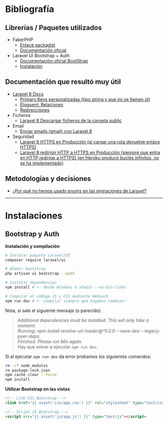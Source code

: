 # Bibliografía

## Librerías / Paquetes utilizados
- FakerPHP
  - [Enlace packagist](https://packagist.org/packages/fakerphp/faker)
  - [Documentación oficial](https://fakerphp.github.io/)
- Laravel UI Bootstrap + Auth
  - [Documentación oficial BootStrap](https://getbootstrap.com/docs/5.0/getting-started/introduction/)
  - [Instalación](#Bootstrap-y-Auth)

## Documentación que resultó muy útil
- [Laravel 8 Docs](https://laravel.com/docs/8.x/)
  - [Primary Keys personalizadas (tipo string y que no se llamen id)](https://laravel.com/docs/8.x/eloquent#primary-keys)
  - [Eloquent: Relaciones](https://laravel.com/docs/8.x/eloquent-relationships)
  - [Redirecciones](https://laravel.com/docs/8.x/responses#redirects)
- Ficheros
  - [Laravel 8 Descargar ficheros de la carpeta public](https://pbphpsolutions.com/2021/05/how-to-download-file-from-public-folder-in-laravel-8.html)
- Email
  - [Enviar emails (gmail) con Laravel 8](https://www.itsolutionstuff.com/post/laravel-8-send-mail-using-gmail-smtp-serverexample.html)
- Seguridad
  - [Laravel 8 HTTPS en Producción (al cargar una ruta devuelve enlace HTTPS)](https://stackoverflow.com/questions/35827062/how-to-force-laravel-project-to-use-https-for-all-routes#:~:text=Here%20are%20several%20ways.%20Choose%20most%20convenient.)
  - [Laravel 8 redirigir HTTP a HTTPS en Producción (siempre que entra en HTTP redirige a HTTPS) (en Heroku produce bucles infinitos, no se ha implementado)](https://programmingfields.com/redirect-http-to-https-using-middleware-in-laravel/#Create_Middleware_in_Laravel_8)

## Metodologías y decisiones
- [¿Por qué no hemos usado enums en las migraciones de Laravel?](http://komlenic.com/244/8-reasons-why-mysqls-enum-data-type-is-evil/)

-------

# Instalaciones

## Bootstrap y Auth

**Instalación y compilación**
```bash
# Instalar paquete Laravel/UI
composer require laravel/ui

# Añadir bootstrap
php artisan ui bootstrap --auth

# Instalar dependencias
npm install # <- desde Windows ó añadir --no-bin-links

# Compilar el código JS y CSS mediante Webpack
npm run dev # <- compilar siempre que hagamos cambios!
```

Nota, si sale el siguiente mensaje (o parecido):
> *Additional dependencies must be installed. This will only take a moment.  
> Running: npm install resolve-url-loader@^5.0.0 --save-dev --legacy-peer-deps.  
> Finished. Please run Mix again.*  
Hay que volver a ejecutar `npm run dev`.  

Si al ejecutar `npm run dev` da error probamos los siguientes comandos:  
```bash
rm -rf node_modules
rm package-lock.json
npm cache clear --force
npm install
```

**Utilizar Bootstrap en las vistas**
```html
<!-- Link CSS Bootstrap -->
<link href="{{ asset('css/app.css') }}" rel="stylesheet" type="text/css" />

<!-- Script JS Bootstrap -->
<script src="{{ asset('js/app.js') }}" type="text/js"></script>
```

